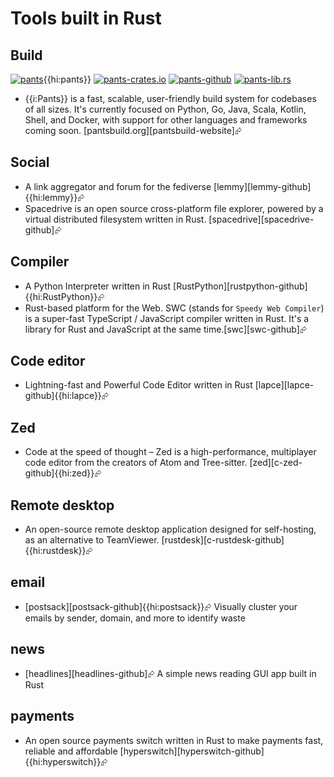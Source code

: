 # Tools built in Rust

## Build

[![pants][c-pants-badge]][c-pants]{{hi:pants}}
[![pants-crates.io][c-pants-crates.io-badge]][c-pants-crates.io]
[![pants-github][c-pants-github-badge]][c-pants-github]
[![pants-lib.rs][c-pants-lib.rs-badge]][c-pants-lib.rs]

- {{i:Pants}} is a fast, scalable, user-friendly build system for codebases of all sizes. It's currently focused on Python, Go, Java, Scala, Kotlin, Shell, and Docker, with support for other languages and frameworks coming soon. [pantsbuild.org][pantsbuild-website]⮳

## Social

- A link aggregator and forum for the fediverse [lemmy][lemmy-github]{{hi:lemmy}}⮳
- Spacedrive is an open source cross-platform file explorer, powered by a virtual distributed filesystem written in Rust. [spacedrive][spacedrive-github]⮳

## Compiler

- A Python Interpreter written in Rust [RustPython][rustpython-github]{{hi:RustPython}}⮳
- Rust-based platform for the Web. SWC (stands for `Speedy Web Compiler`) is a super-fast TypeScript / JavaScript compiler written in Rust. It's a library for Rust and JavaScript at the same time.[swc][swc-github]⮳

## Code editor

- Lightning-fast and Powerful Code Editor written in Rust [lapce][lapce-github]{{hi:lapce}}⮳

## Zed

- Code at the speed of thought – Zed is a high-performance, multiplayer code editor from the creators of Atom and Tree-sitter. [zed][c-zed-github]{{hi:zed}}⮳

## Remote desktop

- An open-source remote desktop application designed for self-hosting, as an alternative to TeamViewer. [rustdesk][c-rustdesk-github]{{hi:rustdesk}}⮳

## email

- [postsack][postsack-github]{{hi:postsack}}⮳ Visually cluster your emails by sender, domain, and more to identify waste

## news

- [headlines][headlines-github]⮳ A simple news reading GUI app built in Rust

## payments

- An open source payments switch written in Rust to make payments fast, reliable and affordable [hyperswitch][hyperswitch-github]{{hi:hyperswitch}}⮳

[c-pants-badge]: https://img.shields.io/crates/v/pants?label=pants
[c-pants-crates.io-badge]: https://img.shields.io/badge/crates.io-pants-crimson
[c-pants-crates.io]: https://crates.io/crates/pants
[c-pants-github-badge]: https://img.shields.io/badge/pants-steelblue?logo=github
[c-pants-github]: https://github.com/_TODO
[c-pants-lib.rs-badge]: https://img.shields.io/badge/lib.rs-pants-yellow
[c-pants-lib.rs]: https://lib.rs/crates/pants
[c-pants]: https://docs.rs/pants
